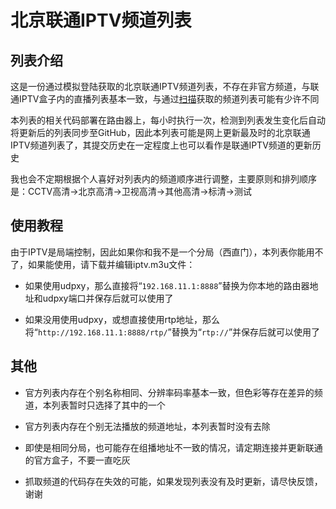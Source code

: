 # 北京联通IPTV频道列表

## 列表介绍

这是一份通过模拟登陆获取的北京联通IPTV频道列表，不存在非官方频道，与联通IPTV盒子内的直播列表基本一致，与通过[扫描](https://github.com/sdhzdmzzl/iptv_channel_scanner_windows)获取的频道列表可能有少许不同

本列表的相关代码部署在路由器上，每小时执行一次，检测到列表发生变化后自动将更新后的列表同步至GitHub，因此本列表可能是网上更新最及时的北京联通IPTV频道列表了，其提交历史在一定程度上也可以看作是联通IPTV频道的更新历史

我也会不定期根据个人喜好对列表内的频道顺序进行调整，主要原则和排列顺序是：CCTV高清->北京高清->卫视高清->其他高清->标清->测试


## 使用教程

由于IPTV是局端控制，因此如果你和我不是一个分局（西直门），本列表你能用不了，如果能使用，请下载并编辑iptv.m3u文件：

* 如果使用udpxy，那么直接将“`192.168.11.1:8888`”替换为你本地的路由器地址和udpxy端口并保存后就可以使用了

* 如果没用使用udpxy，或想直接使用rtp地址，那么将“`http://192.168.11.1:8888/rtp/`”替换为“`rtp://`”并保存后就可以使用了


## 其他

* 官方列表内存在个别名称相同、分辨率码率基本一致，但色彩等存在差异的频道，本列表暂时只选择了其中的一个

* 官方列表内存在个别无法播放的频道地址，本列表暂时没有去除

* 即使是相同分局，也可能存在组播地址不一致的情况，请定期连接并更新联通的官方盒子，不要一直吃灰

* 抓取频道的代码存在失效的可能，如果发现列表没有及时更新，请尽快反馈，谢谢
